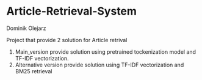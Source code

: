 # Article-Retrieval-System
Dominik Olejarz 

Project that provide 2 solution for Article retrival 

1. Main_version provide solution using pretrained tockenization model and TF-IDF vectorization.
2. Alternative version provide solution using TF-IDF vectorization and BM25 retrieval
